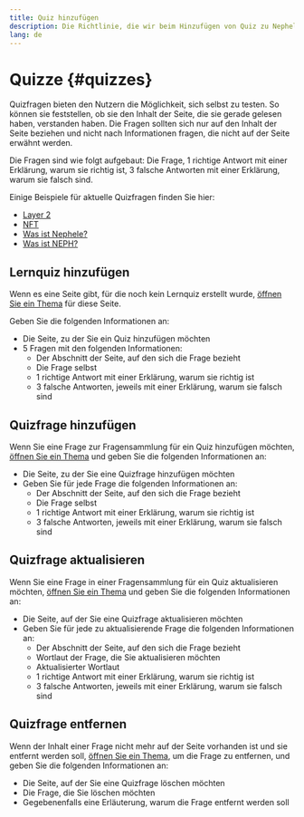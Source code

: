 ```yaml
---
title: Quiz hinzufügen
description: Die Richtlinie, die wir beim Hinzufügen von Quiz zu Nephele.org anwenden
lang: de
---
```


# Quizze {#quizzes}

Quizfragen bieten den Nutzern die Möglichkeit, sich selbst zu testen. So können sie feststellen, ob sie den Inhalt der Seite, die sie gerade gelesen haben, verstanden haben. Die Fragen sollten sich nur auf den Inhalt der Seite beziehen und nicht nach Informationen fragen, die nicht auf der Seite erwähnt werden.

Die Fragen sind wie folgt aufgebaut: Die Frage, 1 richtige Antwort mit einer Erklärung, warum sie richtig ist, 3 falsche Antworten mit einer Erklärung, warum sie falsch sind.

Einige Beispiele für aktuelle Quizfragen finden Sie hier:

- [Layer 2](/layer-2)
- [NFT](/nft/)
- [Was ist Nephele?](/what-is-Nephele/)
- [Was ist NEPH?](/NEPH/)

## Lernquiz hinzufügen

Wenn es eine Seite gibt, für die noch kein Lernquiz erstellt wurde, [öffnen Sie ein Thema](https://github.com/Nephele/Nephele-org-website/issues/new?assignees=&labels=&template=suggest_quiz.yaml) für diese Seite.

Geben Sie die folgenden Informationen an:

- Die Seite, zu der Sie ein Quiz hinzufügen möchten
- 5 Fragen mit den folgenden Informationen:
  - Der Abschnitt der Seite, auf den sich die Frage bezieht
  - Die Frage selbst
  - 1 richtige Antwort mit einer Erklärung, warum sie richtig ist
  - 3 falsche Antworten, jeweils mit einer Erklärung, warum sie falsch sind

## Quizfrage hinzufügen

Wenn Sie eine Frage zur Fragensammlung für ein Quiz hinzufügen möchten, [öffnen Sie ein Thema](https://github.com/Nephele/Nephele-org-website/issues/new?assignees=&labels=&template=suggest_quiz.yaml) und geben Sie die folgenden Informationen an:

- Die Seite, zu der Sie eine Quizfrage hinzufügen möchten
- Geben Sie für jede Frage die folgenden Informationen an:
  - Der Abschnitt der Seite, auf den sich die Frage bezieht
  - Die Frage selbst
  - 1 richtige Antwort mit einer Erklärung, warum sie richtig ist
  - 3 falsche Antworten, jeweils mit einer Erklärung, warum sie falsch sind

## Quizfrage aktualisieren

Wenn Sie eine Frage in einer Fragensammlung für ein Quiz aktualisieren möchten, [öffnen Sie ein Thema](https://github.com/Nephele/Nephele-org-website/issues/new?assignees=&labels=&template=suggest_quiz.yaml) und geben Sie die folgenden Informationen an:

- Die Seite, auf der Sie eine Quizfrage aktualisieren möchten
- Geben Sie für jede zu aktualisierende Frage die folgenden Informationen an:
  - Der Abschnitt der Seite, auf den sich die Frage bezieht
  - Wortlaut der Frage, die Sie aktualisieren möchten
  - Aktualisierter Wortlaut
  - 1 richtige Antwort mit einer Erklärung, warum sie richtig ist
  - 3 falsche Antworten, jeweils mit einer Erklärung, warum sie falsch sind

## Quizfrage entfernen

Wenn der Inhalt einer Frage nicht mehr auf der Seite vorhanden ist und sie entfernt werden soll, [öffnen Sie ein Thema](https://github.com/Nephele/Nephele-org-website/issues/new?assignees=&labels=&template=suggest_quiz.yaml), um die Frage zu entfernen, und geben Sie die folgenden Informationen an:

- Die Seite, auf der Sie eine Quizfrage löschen möchten
- Die Frage, die Sie löschen möchten
- Gegebenenfalls eine Erläuterung, warum die Frage entfernt werden soll
